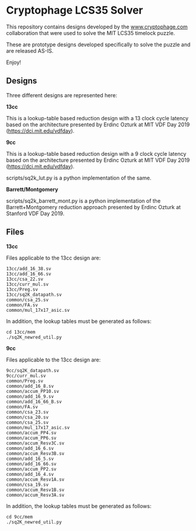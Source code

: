 # Cryptophage LCS35 Solver

This repository contains designs developed by the www.cryptophage.com collaboration that were used to solve the MIT LCS35 timelock puzzle. 

These are prototype designs developed specifically to solve the puzzle and are released AS-IS. 

Enjoy!

## Designs

Three different designs are represented here:

**13cc**

This is a lookup-table based reduction design with a 13 clock cycle latency based on the architecture presented by Erdinc Ozturk at MIT VDF Day 2019 (https://dci.mit.edu/vdfday).

**9cc**

This is a lookup-table based reduction design with a 9 clock cycle latency based on the architecture presented by Erdinc Ozturk at MIT VDF Day 2019 (https://dci.mit.edu/vdfday).

scripts/sq2k_lut.py is a python implementation of the same. 

**Barrett/Montgomery**

scripts/sq2k_barrett_mont.py is a python implementation of the Barrett+Montgomery reduction approach presented by Erdinc Ozturk at Stanford VDF Day 2019. 

## Files

**13cc**

Files applicable to the 13cc design are:
```
13cc/add_16_38.sv
13cc/add_16_66.sv
13cc/csa_22.sv
13cc/curr_mul.sv
13cc/Preg.sv
13cc/sq2K_datapath.sv
common/csa_25.sv
common/FA.sv
common/mul_17x17_asic.sv
```

In addition, the lookup tables must be generated as follows:
```
cd 13cc/mem
./sq2K_newred_util.py
```

**9cc** 

Files applicable to the 13cc design are:
```
9cc/sq2K_datapath.sv
9cc/curr_mul.sv
common/Preg.sv
common/add_16_8.sv
common/accum_PP10.sv
common/add_16_9.sv
common/add_16_66_B.sv
common/FA.sv
common/csa_23.sv
common/csa_20.sv
common/csa_25.sv
common/mul_17x17_asic.sv
common/accum_PP4.sv
common/accum_PP6.sv
common/accum_Resv3C.sv
common/add_16_6.sv
common/accum_Resv3B.sv
common/add_16_5.sv
common/add_16_66.sv
common/accum_PP2.sv
common/add_16_4.sv
common/accum_Resv1A.sv
common/csa_19.sv
common/accum_Resv1B.sv
common/accum_Resv3A.sv
```

In addition, the lookup tables must be generated as follows:
```
cd 9cc/mem
./sq2K_newred_util.py
```


